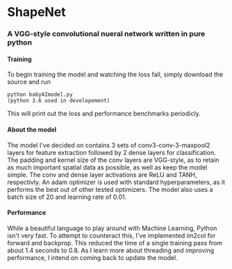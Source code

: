 # ShapeNet
### A VGG-style convolutional nueral network written in pure python

#### Training

To begin training the model and watching the loss fall, simply download the source and run 
```
python babyAImodel.py
(python 3.6 used in developement)
```
This will print out the loss and performance benchmarks periodicly. 

#### About the model

The model I've decided on contains 3 sets of conv3-conv-3-maxpool2 layers for feature extraction followed by 2 dense layers for classification. The padding and kernel size of the conv layers are VGG-style, as to retain as much important spatial data as possible, as well as keep the model simple. The conv and dense layer activations are ReLU and TANH, respectivly. An adam optimizer is used with standard hyperparameters, as it performs the best out of other tested optimizers. The model also uses a batch size of 20 and learning rate of 0.01. 

#### Performance

While a beautiful language to play around with Machine Learning, Python isn't very fast. To attempt to counteract this, I've implemented im2col for forward and backprop. This reduced the time of a single training pass from about 1.4 seconds to 0.8. As I learn more about threading and improving performance, I intend on coming back to update the model. 
